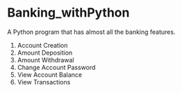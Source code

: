 # Banking_withPython
A Python program that has almost all the banking features.
  1. Account Creation
  2. Amount Deposition
  3. Amount Withdrawal
  4. Change Account Password
  5. View Account Balance
  6. View Transactions 
